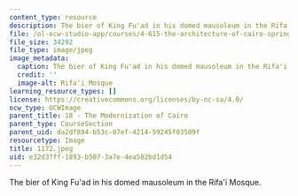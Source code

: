 ```yaml
---
content_type: resource
description: The bier of King Fu'ad in his domed mausoleum in the Rifa'i Mosque.
file: /ol-ocw-studio-app/courses/4-615-the-architecture-of-cairo-spring-2002/e32d37ff1893b5073a7e4ea582bd1d54_1172.jpeg
file_size: 34292
file_type: image/jpeg
image_metadata:
  caption: The bier of King Fu'ad in his domed mausoleum in the Rifa'i Mosque.
  credit: ''
  image-alt: Rifa'i Mosque
learning_resource_types: []
license: https://creativecommons.org/licenses/by-nc-sa/4.0/
ocw_type: OCWImage
parent_title: 18 - The Modernization of Cairo
parent_type: CourseSection
parent_uid: da2df894-b53c-07ef-4214-59245f03509f
resourcetype: Image
title: 1172.jpeg
uid: e32d37ff-1893-b507-3a7e-4ea582bd1d54
---
```

The bier of King Fu'ad in his domed mausoleum in the Rifa'i Mosque.
